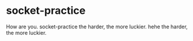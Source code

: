 # socket-practice
How are you. socket-practice
the harder, the more luckier.
hehe the harder, the more luckier.
